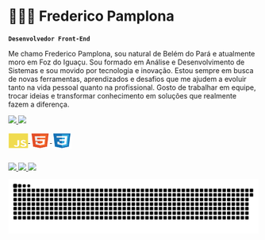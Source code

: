 # 👨🏻‍💻 Frederico Pamplona

**`Desenvolvedor Front-End`**

Me chamo Frederico Pamplona, sou natural de Belém do Pará e atualmente moro em Foz do Iguaçu. Sou formado em Análise e Desenvolvimento de Sistemas e sou movido por tecnologia e inovação. Estou sempre em busca de novas ferramentas, aprendizados e desafios que me ajudem a evoluir tanto na vida pessoal quanto na profissional. Gosto de trabalhar em equipe, trocar ideias e transformar conhecimento em soluções que realmente fazem a diferença.
<div>
  <a href="https://github.com/fredpamplonah">
  <img height="180em" src="https://github-readme-stats.vercel.app/api?username=fredpamplonah&show_icons=true&theme=dark&include_all_commits=true&count_private=true"/>
  <img height="180em" src="https://github-readme-stats.vercel.app/api/top-langs/?username=fredpamplonah&layout-compact&langs_count=16&theme=dark"/>
</div>

<div style="display: inline_block"><br>
  <img align="center" alt="Frede-Js" height="30" width="40" src="https://raw.githubusercontent.com/devicons/devicon/master/icons/javascript/javascript-plain.svg">
  <img align="center" alt="Frede-HTML" height="30" width="40" src="https://raw.githubusercontent.com/devicons/devicon/master/icons/html5/html5-original.svg">
  <img align="center" alt="Frede-CSS" height="30" width="40" src="https://raw.githubusercontent.com/devicons/devicon/master/icons/css3/css3-original.svg">
</div>

##

<div>
  <a href="https://instagram.com/fredpamplonah" target="_blank">
    <img src="https://img.shields.io/badge/-Instagram-%23E4405F?style=for-the-badge&logo=instagram&logoColor=white" target="_blank">
  </a>

  <a href="mailto:fredericopamplonajrf@gmail.com">
  <img src="https://img.shields.io/badge/-Gmail-%23333?style=for-the-badge&logo=gmail&logoColor=white" target="_blank">
</a>
  
  <a href="https://www.linkedin.com/in/fredpamplonah" target="_blank">
    <img src="https://img.shields.io/badge/-LinkedIn-%230077B5?style=for-the-badge&logo=linkedin&logoColor=white" target="_blank">
  </a>
</div>

![Snake animation](https://github.com/fredpamplonah/fredpamplonah/blob/output/github-contribution-grid-snake.svg)
